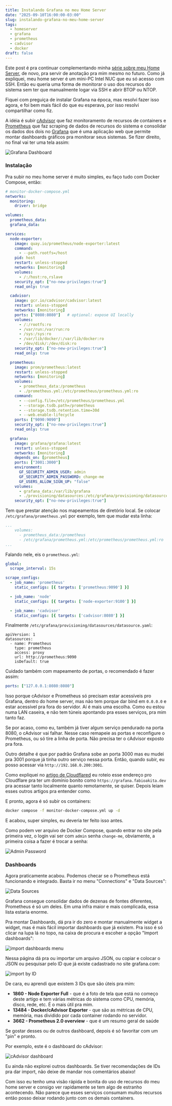 ```yaml
---
title: Instalando Grafana no meu Home Server
date: "2025-09-10T16:00:00-03:00"
slug: instalando-grafana-no-meu-home-server
tags:
  - homeserver
  - grafana
  - prometheus
  - cadvisor
  - docker
draft: false
---
```


Este post é pra continuar complementando minha [série sobre meu Home Server](/tags/homeserver), de novo, pra servir de anotação pra mim mesmo no futuro. Como já expliquei, meu home server é um mini-PC Intel NUC que eu só acesso com SSH. Então eu queria uma forma de monitorar o uso dos recursos do sistema sem ter que manualmente logar via SSH e abrir BTOP ou NTOP.

Fiquei com preguiça de instalar Grafana na época, mas resolvi fazer isso agora, e foi bem mais fácil do que eu esperava, por isso resolvi compartilhar como fiz.

A idéia é subir [cAdvisor](https://github.com/google/cadvisor) que faz monitoramento de recursos de containers e [Prometheus](https://github.com/prometheus/prometheus) que faz scraping de dados de recursos do sistema e consolidar os dados dos dois no [Grafana](https://grafana.com/) que é uma aplicação web que permite montar dashboards gráficos pra monitorar seus sistemas. Se fizer direito, no final vai ter uma tela assim:

![Grafana Dashboard](https://new-uploads-akitaonrails.s3.us-east-2.amazonaws.com/20250910155108_screenshot-2025-09-10_15-50-49.png)

### Instalação

Pra subir no meu home server é muito simples, eu faço tudo com Docker Compose, então:

```yaml
# monitor-docker-compose.yml
networks:
  monitoring:
    driver: bridge

volumes:
  prometheus_data:
  grafana_data:

services:
  node-exporter:
    image: quay.io/prometheus/node-exporter:latest
    command:
      - --path.rootfs=/host
    pid: host
    restart: unless-stopped
    networks: [monitoring]
    volumes:
      - /:/host:ro,rslave
    security_opt: ["no-new-privileges:true"]
    read_only: true

  cadvisor:
    image: gcr.io/cadvisor/cadvisor:latest
    restart: unless-stopped
    networks: [monitoring]
    ports: ["8080:8080"]   # optional: expose UI locally
    volumes:
      - /:/rootfs:ro
      - /var/run:/var/run:ro
      - /sys:/sys:ro
      - /var/lib/docker/:/var/lib/docker:ro
      - /dev/disk/:/dev/disk:ro
    security_opt: ["no-new-privileges:true"]
    read_only: true

  prometheus:
    image: prom/prometheus:latest
    restart: unless-stopped
    networks: [monitoring]
    volumes:
      - prometheus_data:/prometheus
      - ./prometheus.yml:/etc/prometheus/prometheus.yml:ro
    command:
      - --config.file=/etc/prometheus/prometheus.yml
      - --storage.tsdb.path=/prometheus
      - --storage.tsdb.retention.time=30d
      - --web.enable-lifecycle
    ports: ["9090:9090"]
    security_opt: ["no-new-privileges:true"]
    read_only: true

  grafana:
    image: grafana/grafana:latest
    restart: unless-stopped
    networks: [monitoring]
    depends_on: [prometheus]
    ports: ["3001:3000"]
    environment:
      GF_SECURITY_ADMIN_USER: admin
      GF_SECURITY_ADMIN_PASSWORD: change-me
      GF_USERS_ALLOW_SIGN_UP: "false"
    volumes:
      - grafana_data:/var/lib/grafana
      - ./provisioning/datasources:/etc/grafana/provisioning/datasources:ro
    security_opt: ["no-new-privileges:true"]
```

Tem que prestar atenção nos mapeamentos de diretório local. Se colocar `/etc/grafana/prometheus.yml` por exemplo, tem que mudar esta linha:

```yaml
...
    volumes:
      - prometheus_data:/prometheus
      - /etc/grafana/prometheus.yml:/etc/prometheus/prometheus.yml:ro
...
```

Falando nele, eis o `prometheus.yml`:

```yaml
global:
  scrape_interval: 15s

scrape_configs:
  - job_name: 'prometheus'
    static_configs: [{ targets: ['prometheus:9090'] }]

  - job_name: 'node'
    static_configs: [{ targets: ['node-exporter:9100'] }]

  - job_name: 'cadvisor'
    static_configs: [{ targets: ['cadvisor:8080'] }]
```

Finalmente `/etc/grafana/provisioning/datasources/datasource.yaml`:

```
apiVersion: 1
datasources:
  - name: Prometheus
    type: prometheus
    access: proxy
    url: http://prometheus:9090
    isDefault: true
```

Cuidado também com mapeamento de portas, o recomendado é fazer assim:

```yaml
ports: ["127.0.0.1:8080:8080"]
```

Isso porque cAdvisor e Prometheus só precisam estar acessíveis pro Grafana, dentro do home server, mas não tem porque dar bind em `0.0.0.0` e estar acessível pra fora do servidor. Aí é mais uma escolha. Como eu estou numa LAN caseira, e não tem túneis apontando pra esses serviços, pra mim tanto faz.

Se por acaso, como eu, também já tiver algum serviço pendurado na porta 8080, o cAdvisor vai falhar. Nesse caso remapeie as portas e reconfigure o Prometheus, ou só tire a linha de porta. Não precisa ter o cAdvisor exposto pra fora.

Outro detalhe é que por padrão Grafana sobe an porta 3000 mas eu mudei pra 3001 porque já tinha outro serviço nessa porta. Então, quando subir, eu posso acessar via `http://192.168.0.200:3001`.

Como expliquei no [artigo de Cloudflared](https://akitaonrails.com/2025/09/09/acessando-meu-home-server-com-dominio-de-verdade/) eu roteio esse endereço pro Cloudflare pra ter um domínio bonito como `https://grafana.fabioakita.dev` pra acessar tanto localmente quanto remotamente, se quiser. Depois leiam esses outros artigos pra entender como.

E pronto, agora é só subir os containers:

```bash
docker compose -f monitor-docker-compose.yml up -d
```

E acabou, super simples, eu deveria ter feito isso antes.

Como podem ver arquivo de Docker Compose, quando entrar no site pela primeira vez, o login vai ser com `admin` senha `change-me`, obviamente, a primeira coisa a fazer é trocar a senha:

![Admin Password](https://new-uploads-akitaonrails.s3.us-east-2.amazonaws.com/20250910160042_screenshot-2025-09-10_16-00-31.png)

### Dashboards

Agora praticamente acabou. Podemos checar se o Prometheus está funcionando e integrado. Basta ir no menu "Connections" e "Data Sources":

![Data Sources](https://new-uploads-akitaonrails.s3.us-east-2.amazonaws.com/20250910160151_screenshot-2025-09-10_16-01-40.png)

Grafana consegue consolidar dados de dezenas de fontes diferentes, Prometheus é só um deles. Em uma infra maior e mais complicada, essa lista estaria enorme.

Pra montar Dashboards, dá pra ir do zero e montar manualmente widget a widget, mas é mais fácil importar dashboards que já existem. Pra isso é só clicar na lupa lá no topo, na caixa de procura e escoher a opção "Import dashboards":

![import dashboards menu](https://new-uploads-akitaonrails.s3.us-east-2.amazonaws.com/20250910160509_screenshot-2025-09-10_16-04-59.png)

Nessa página dá pra ou importar um arquivo JSON, ou copiar e colocar o JSON ou pesquisar pelo ID que já existe cadastrado no site grafana.com:

![import by ID](https://new-uploads-akitaonrails.s3.us-east-2.amazonaws.com/20250910160603_screenshot-2025-09-10_16-05-46.png)

De cara, eu aprendi que existem 3 IDs que são úteis pra mim:

- **1860 - Node Exporter Full** - que é a foto de tela que está no começo deste artigo e tem várias métricas do sistema como CPU, memória, disco, rede, etc. É o mais útil pra mim.
- **13484 - Docker/cAdvisor Exporter** - que são as métricas de CPU, memória, mas dividido por cada container rodando no servidor.
- **3662 - Prometheus 2.0 overview** - que é um resumo geral de saúde

Se gostar desses ou de outros dashboard, depois é só favoritar com um "pin" e pronto.

Por exemplo, este é o dashboard do cAdvisor:

![cAdvisor dashboard](https://new-uploads-akitaonrails.s3.us-east-2.amazonaws.com/20250910160927_screenshot-2025-09-10_16-09-13.png)

Eu ainda não explorei outros dashboards. Se tiver recomendações de IDs pra dar import, não deixe de mandar nos comentários abaixo!

Com isso eu tenho uma visão rápida e bonita do uso de recursos do meu home server e consigo ver rapidamente se tem algo de estranho acontecendo. Não parece que esses serviços consumam muitos recursos então posso deixar rodando junto com os demais containers.
